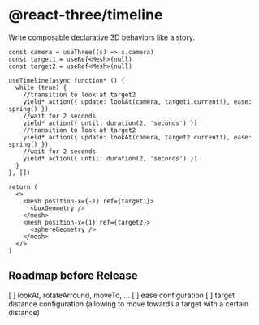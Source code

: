 # @react-three/timeline

Write composable declarative 3D behaviors like a story.

```tsx
const camera = useThree((s) => s.camera)
const target1 = useRef<Mesh>(null)
const target2 = useRef<Mesh>(null)

useTimeline(async function* () {
  while (true) {
    //transition to look at target2
    yield* action({ update: lookAt(camera, target1.current!), ease: spring() })
    //wait for 2 seconds
    yield* action({ until: duration(2, 'seconds') })
    //transition to look at target2
    yield* action({ update: lookAt(camera, target2.current!), ease: spring() })
    //wait for 2 seconds
    yield* action({ until: duration(2, 'seconds') })
  }
}, [])

return (
  <>
    <mesh position-x={-1} ref={target1}>
      <boxGeometry />
    </mesh>
    <mesh position-x={1} ref={target2}>
      <sphereGeometry />
    </mesh>
  </>
)
```

## Roadmap before Release

[ ] lookAt, rotateArround, moveTo, ...
[ ] ease configuration
[ ] target distance configuration (allowing to move towards a target with a certain distance)